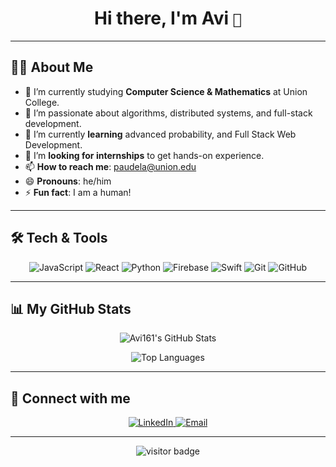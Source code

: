 
<h1 align="center">Hi there, I'm Avi <code>👋</code></h1>


---

## 👨‍🎓 About Me

- 🔭 I’m currently studying **Computer Science & Mathematics** at Union College.  
- 👀 I’m passionate about algorithms, distributed systems, and full-stack development.  
- 🌱 I’m currently **learning** advanced probability, and Full Stack Web Development.  
- 💞️ I’m **looking for internships** to get hands-on experience.  
- 📫 **How to reach me**: paudela@union.edu  
- 😄 **Pronouns**: he/him  
- ⚡ **Fun fact**: I am a human!

---

## 🛠️ Tech & Tools

<p align="center">
  <img src="https://img.shields.io/badge/JavaScript-F7DF1E?logo=javascript&logoColor=black&style=flat-square" alt="JavaScript" />
  <img src="https://img.shields.io/badge/React-61DAFB?logo=react&logoColor=black&style=flat-square" alt="React" />
  <img src="https://img.shields.io/badge/Python-3776AB?logo=python&logoColor=white&style=flat-square" alt="Python" />
  <img src="https://img.shields.io/badge/Firebase-FFCA28?logo=firebase&logoColor=black&style=flat-square" alt="Firebase" />
  <img src="https://img.shields.io/badge/Swift-F05138?logo=swift&logoColor=white&style=flat-square" alt="Swift" />
  <img src="https://img.shields.io/badge/Git-F05032?logo=git&logoColor=white&style=flat-square" alt="Git" />
  <img src="https://img.shields.io/badge/GitHub-181717?logo=github&logoColor=white&style=flat-square" alt="GitHub" />
</p>

---

## 📊 My GitHub Stats

<p align="center">
  <img 
    src="https://github-readme-stats.vercel.app/api?username=Avi161&show_icons=true&theme=radical&count_private=true" 
    alt="Avi161's GitHub Stats" 
  />
</p>

<p align="center">
  <img 
    src="https://github-readme-stats.vercel.app/api/top-langs/?username=Avi161&layout=compact&theme=radical" 
    alt="Top Languages" 
  />
</p>

---

<p align="center">
  <link href="  ![LeetCode Stats](https://leetcard.jacoblin.cool/Aviiii1)">
</p>





## 🔗 Connect with me

<p align="center">
  <a href="https://www.linkedin.com/in/avigya-paudel-531119306/">
    <img src="https://img.shields.io/badge/LinkedIn-0A66C2?logo=linkedin&logoColor=white&style=flat-square" alt="LinkedIn" />
  </a>
  <a href="mailto:paudela@union.edu">
    <img src="https://img.shields.io/badge/Email-Email-blue?logo=gmail&logoColor=white&style=flat-square" alt="Email" />
  </a>
</p>

---

<p align="center">
  <img src="https://visitor-badge.laobi.icu/badge?page_id=Avi161.Avi161" alt="visitor badge"/>
</p>






